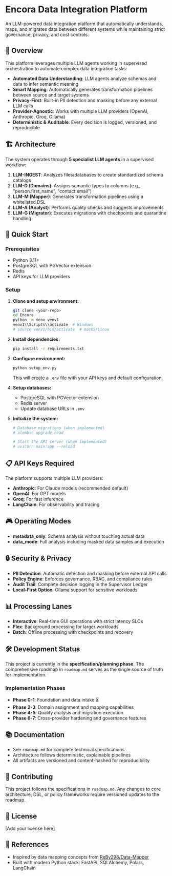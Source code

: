 # Encora Data Integration Platform

An LLM-powered data integration platform that automatically understands, maps, and migrates data between different systems while maintaining strict governance, privacy, and cost controls.

## 🎯 Overview

This platform leverages multiple LLM agents working in supervised orchestration to automate complex data integration tasks:

- **Automated Data Understanding**: LLM agents analyze schemas and data to infer semantic meaning
- **Smart Mapping**: Automatically generates transformation pipelines between source and target systems  
- **Privacy-First**: Built-in PII detection and masking before any external LLM calls
- **Provider-Agnostic**: Works with multiple LLM providers (OpenAI, Anthropic, Groq, Ollama)
- **Deterministic & Auditable**: Every decision is logged, versioned, and reproducible

## 🏗️ Architecture

The system operates through **5 specialist LLM agents** in a supervised workflow:

1. **LLM-INGEST**: Analyzes files/databases to create standardized schema catalogs
2. **LLM-D (Domains)**: Assigns semantic types to columns (e.g., "person.first_name", "contact.email")  
3. **LLM-M (Mapper)**: Generates transformation pipelines using a whitelisted DSL
4. **LLM-A (Analyst)**: Performs quality checks and suggests improvements
5. **LLM-G (Migrator)**: Executes migrations with checkpoints and quarantine handling

## 🚀 Quick Start

### Prerequisites

- Python 3.11+
- PostgreSQL with PGVector extension
- Redis
- API keys for LLM providers

### Setup

1. **Clone and setup environment:**
   ```bash
   git clone <your-repo>
   cd Encora
   python -m venv venv1
   venv1\\Scripts\\activate  # Windows
   # source venv1/bin/activate  # macOS/Linux
   ```

2. **Install dependencies:**
   ```bash
   pip install -r requirements.txt
   ```

3. **Configure environment:**
   ```bash
   python setup_env.py
   ```
   This will create a `.env` file with your API keys and default configuration.

4. **Setup databases:**
   - PostgreSQL with PGVector extension
   - Redis server
   - Update database URLs in `.env`

5. **Initialize the system:**
   ```bash
   # Database migrations (when implemented)
   # alembic upgrade head
   
   # Start the API server (when implemented)
   # uvicorn main:app --reload
   ```

## 📋 API Keys Required

The platform supports multiple LLM providers:

- **Anthropic**: For Claude models (recommended default)
- **OpenAI**: For GPT models  
- **Groq**: For fast inference
- **LangChain**: For observability and tracing

## 🎮 Operating Modes

- **metadata_only**: Schema analysis without touching actual data
- **data_mode**: Full analysis including masked data samples and execution

## 🔒 Security & Privacy

- **PII Detection**: Automatic detection and masking before external API calls
- **Policy Engine**: Enforces governance, RBAC, and compliance rules
- **Audit Trail**: Complete decision logging in the Supervisor Ledger
- **Local-First Option**: Ollama support for sensitive workloads

## 📊 Processing Lanes

- **Interactive**: Real-time GUI operations with strict latency SLOs
- **Flex**: Background processing for larger workloads
- **Batch**: Offline processing with checkpoints and recovery

## 🛠️ Development Status

This project is currently in the **specification/planning phase**. The comprehensive roadmap in `roadmap.md` serves as the single source of truth for implementation.

### Implementation Phases

- **Phase 0-1**: Foundation and data intake ⏳
- **Phase 2-3**: Domain assignment and mapping capabilities 
- **Phase 4-5**: Quality analysis and migration execution
- **Phase 6-7**: Cross-provider hardening and governance features

## 📚 Documentation

- See `roadmap.md` for complete technical specifications
- Architecture follows deterministic, explainable pipelines
- All artifacts are versioned and content-hashed for reproducibility

## 🤝 Contributing

This project follows the specifications in `roadmap.md`. Any changes to core architecture, DSL, or policy frameworks require versioned updates to the roadmap.

## 📄 License

[Add your license here]

## 🔗 References

- Inspired by data mapping concepts from [ReBy298/Data-Mapper](https://github.com/ReBy298/Data-Mapper/blob/changes/Data_Mapper.ipynb)
- Built with modern Python stack: FastAPI, SQLAlchemy, Polars, LangChain
